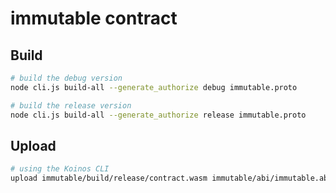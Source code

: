 # immutable contract

## Build
```sh
# build the debug version
node cli.js build-all --generate_authorize debug immutable.proto 

# build the release version
node cli.js build-all --generate_authorize release immutable.proto 
```

## Upload
```sh
# using the Koinos CLI
upload immutable/build/release/contract.wasm immutable/abi/immutable.abi false false true
```